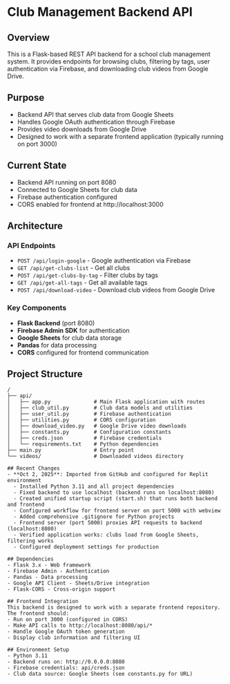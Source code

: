 # Club Management Backend API

## Overview
This is a Flask-based REST API backend for a school club management system. It provides endpoints for browsing clubs, filtering by tags, user authentication via Firebase, and downloading club videos from Google Drive.

## Purpose
- Backend API that serves club data from Google Sheets
- Handles Google OAuth authentication through Firebase
- Provides video downloads from Google Drive
- Designed to work with a separate frontend application (typically running on port 3000)

## Current State
- Backend API running on port 8080
- Connected to Google Sheets for club data
- Firebase authentication configured
- CORS enabled for frontend at http://localhost:3000

## Architecture

### API Endpoints
- `POST /api/login-google` - Google authentication via Firebase
- `GET /api/get-clubs-list` - Get all clubs
- `POST /api/get-clubs-by-tag` - Filter clubs by tags
- `GET /api/get-all-tags` - Get all available tags
- `POST /api/download-video` - Download club videos from Google Drive

### Key Components
- **Flask Backend** (port 8080)
- **Firebase Admin SDK** for authentication
- **Google Sheets** for club data storage
- **Pandas** for data processing
- **CORS** configured for frontend communication

## Project Structure
```
/
├── api/
│   ├── app.py              # Main Flask application with routes
│   ├── club_util.py        # Club data models and utilities
│   ├── user_util.py        # Firebase authentication
│   ├── utilities.py        # CORS configuration
│   ├── download_video.py   # Google Drive video downloads
│   ├── constants.py        # Configuration constants
│   ├── creds.json          # Firebase credentials
│   └── requirements.txt    # Python dependencies
├── main.py                 # Entry point
└── videos/                 # Downloaded videos directory

## Recent Changes
- **Oct 2, 2025**: Imported from GitHub and configured for Replit environment
  - Installed Python 3.11 and all project dependencies
  - Fixed backend to use localhost (backend runs on localhost:8080)
  - Created unified startup script (start.sh) that runs both backend and frontend
  - Configured workflow for frontend server on port 5000 with webview
  - Added comprehensive .gitignore for Python projects
  - Frontend server (port 5000) proxies API requests to backend (localhost:8080)
  - Verified application works: clubs load from Google Sheets, filtering works
  - Configured deployment settings for production

## Dependencies
- Flask 3.x - Web framework
- Firebase Admin - Authentication
- Pandas - Data processing
- Google API Client - Sheets/Drive integration
- Flask-CORS - Cross-origin support

## Frontend Integration
This backend is designed to work with a separate frontend repository. The frontend should:
- Run on port 3000 (configured in CORS)
- Make API calls to http://localhost:8080/api/*
- Handle Google OAuth token generation
- Display club information and filtering UI

## Environment Setup
- Python 3.11
- Backend runs on: http://0.0.0.0:8080
- Firebase credentials: api/creds.json
- Club data source: Google Sheets (see constants.py for URL)
